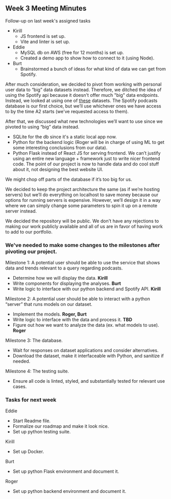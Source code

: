 ## Week 3 Meeting Minutes

Follow-up on last week's assigned tasks
- Kirill
  - JS frontend is set up.
  - Vite and linter is set up.
- Eddie
  - MySQL db on AWS (free for 12 months) is set up.
  - Created a demo app to show how to connect to it (using Node).
- Burt
  - Brainstormed a bunch of ideas for what kind of data we can get from Spotify.

After much consideration, we decided to pivot from working with personal user data to “big” data datasets instead. Therefore, we ditched the idea of using the
Spotify api because it doesn't offer much "big" data endpoints. Instead, we looked at using one of [these](https://research.atspotify.com/datasets/) datasets.
The Spotify podcasts database is our first choice, but we’ll use whichever ones we have access to by the time A2 starts (we've requested access to them).

After that, we discussed what new technologies we’ll want to use since we pivoted to using “big” data instead.
- SQLite for the db since it's a static local app now.
- Python for the backend logic (Roger will be in charge of using ML to get some interesting conclusions from our data).
- Python Flask instead of React JS for serving frontend. We can’t justify using an entire new language + framework just to write nicer frontend code.
The point of our project is now to handle data and do cool stuff about it, not designing the best website UI.

We might chop off parts of the database if it’s too big for us.

We decided to keep the project architecture the same (as if we’re hosting servers) but we’ll do everything on localhost to save money because our options for
running servers is expensive. However, we’ll design it in a way where we can simply change some parameters to spin it up on a remote server instead.

We decided the repository will be public. We don't have any rejections to making our work publicly available and all of us are in favor of having work to add
to our portfolio.

### We've needed to make some changes to the milestones after pivoting our project.

Milestone 1: A potential user should be able to use the service that shows data and trends relevant to a query regarding podcasts.
- Determine how we will display the data. **Kirill**
- Write components for displaying the analyses. **Burt**
- Write logic to interface with our python backend and Spotify API. **Kirill**

Milestone 2: A potential user should be able to interact with a python “server” that runs models on our dataset.
- Implement the models. **Roger, Burt**
- Write logic to interface with the data and process it. **TBD**
- Figure out how we want to analyze the data (ex. what models to use). **Roger**

Milestone 3: The database.
- Wait for responses on dataset applications and consider alternatives.
- Download the dataset, make it interfaceable with Python, and sanitize if needed.

Milestone 4: The testing suite.
- Ensure all code is linted, styled, and substantially tested for relevant use cases.

### Tasks for next week

Eddie
- Start Readme file.
- Formalize our roadmap and make it look nice.
- Set up python testing suite.

Kirill
- Set up Docker.

Burt
- Set up python Flask environment and document it.

Roger
- Set up python backend environment and document it.
